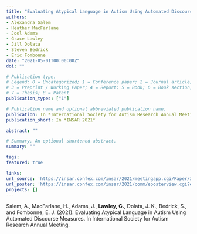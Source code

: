 ```yaml
---
title: "Evaluating Atypical Language in Autism Using Automated Discourse Measures"
authors:
- Alexandra Salem
- Heather MacFarlane
- Joel Adams
- Grace Lawley
- Jill Dolata
- Steven Bedrick
- Eric Fombonne
date: "2021-05-01T00:00:00Z"
doi: ""

# Publication type.
# Legend: 0 = Uncategorized; 1 = Conference paper; 2 = Journal article;
# 3 = Preprint / Working Paper; 4 = Report; 5 = Book; 6 = Book section;
# 7 = Thesis; 8 = Patent
publication_types: ["1"]

# Publication name and optional abbreviated publication name.
publication: In *International Society for Autism Research Annual Meeting, 2021*
publication_short: In *INSAR 2021*

abstract: ""

# Summary. An optional shortened abstract.
summary: ""

tags:
featured: true

links:
url_source: 'https://insar.confex.com/insar/2021/meetingapp.cgi/Paper/36415'
url_poster: 'https://insar.confex.com/insar/2021/comm/eposterview.cgi?eposterid=2096'
projects: []
---
```


Salem, A., MacFarlane, H., Adams, J., **Lawley, G.**, Dolata, J. K., Bedrick, S., and Fombonne, E. J. (2021). Evaluating Atypical Language in Autism Using Automated Discourse Measures. In International Society for Autism Research Annual Meeting.


